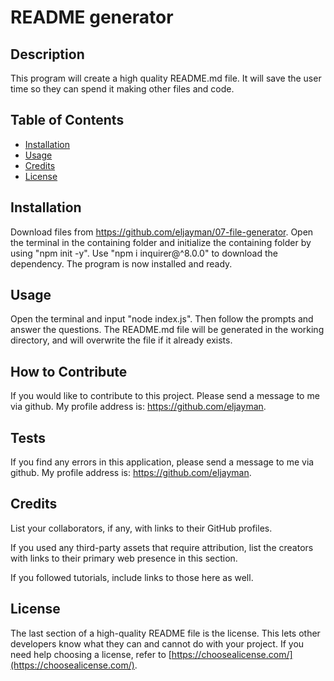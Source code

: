 
# README generator

## Description
This program will create a high quality README.md file.  It will save the user time so they can spend it making other files and code.

## Table of Contents 
- [Installation](#installation)
- [Usage](#usage)
- [Credits](#credits)
- [License](#license)

## Installation
Download files from https://github.com/eljayman/07-file-generator.  Open the terminal in the containing folder and initialize the containing folder by using "npm init -y".  Use "npm i inquirer@^8.0.0" to download the dependency.  The program is now installed and ready.

## Usage
Open the terminal and input "node index.js".  Then follow the prompts and answer the questions.  The README.md file will be generated in the working directory, and will overwrite the file if it already exists.

## How to Contribute
If you would like to contribute to this project.  Please send a message to me via github.  My profile address is: https://github.com/eljayman.

## Tests
If you find any errors in this application, please send a message to me via github.  My profile address is: https://github.com/eljayman.

## Credits

List your collaborators, if any, with links to their GitHub profiles.

If you used any third-party assets that require attribution, list the creators with links to their primary web presence in this section.

If you followed tutorials, include links to those here as well.

## License

The last section of a high-quality README file is the license. This lets other developers know what they can and cannot do with your project. If you need help choosing a license, refer to [https://choosealicense.com/](https://choosealicense.com/).
  